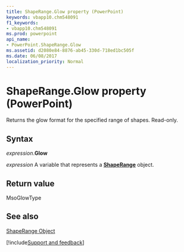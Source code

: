 ```yaml
---
title: ShapeRange.Glow property (PowerPoint)
keywords: vbapp10.chm548091
f1_keywords:
- vbapp10.chm548091
ms.prod: powerpoint
api_name:
- PowerPoint.ShapeRange.Glow
ms.assetid: d2080e84-8876-ab45-330d-718ed1bc505f
ms.date: 06/08/2017
localization_priority: Normal
---
```



# ShapeRange.Glow property (PowerPoint)

Returns the glow format for the specified range of shapes. Read-only.


## Syntax

_expression_.**Glow**

 _expression_ A variable that represents a **[ShapeRange](PowerPoint.ShapeRange.md)** object.


## Return value

MsoGlowType


## See also


[ShapeRange Object](PowerPoint.ShapeRange.md)

[!include[Support and feedback](~/includes/feedback-boilerplate.md)]